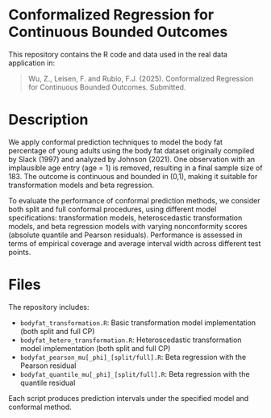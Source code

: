 # Conformalized Regression for Continuous Bounded Outcomes

This repository contains the R code and data used in the real data application in:

> Wu, Z., Leisen, F. and Rubio, F.J. (2025). Conformalized Regression for Continuous Bounded Outcomes. Submitted.

# Description
We apply conformal prediction techniques to model the body fat percentage of young adults using the body fat dataset originally compiled by Slack (1997) and analyzed by Johnson (2021). One observation with an implausible age entry (age = 1) is removed, resulting in a final sample size of 183. The outcome is continuous and bounded in (0,1), making it suitable for transformation models and beta regression.

To evaluate the performance of conformal prediction methods, we consider both split and full conformal procedures, using different model specifications: transformation models, heteroscedastic transformation models, and beta regression models with varying nonconformity scores (absolute quantile and Pearson residuals). Performance is assessed in terms of empirical coverage and average interval width across different test points.

# Files
The repository includes:

- `bodyfat_transformation.R`: Basic transformation model implementation (both split and full CP)
- `bodyfat_hetero_transformation.R`: Heteroscedastic transformation model implementation (both split and full CP)
- `bodyfat_pearson_mu[_phi]_[split/full].R`: Beta regression with the Pearson residual
- `bodyfat_quantile_mu[_phi]_[split/full].R`: Beta regression with the quantile residual

Each script produces prediction intervals under the specified model and conformal method.
